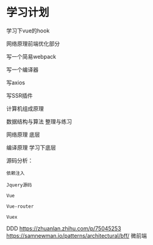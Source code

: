 # 学习计划




学习下vue的hook

网络原理前端优化部分


写一个简易webpack

写一个编译器

写axios

写SSR插件











计算机组成原理

数据结构与算法 整理与练习

网络原理 底层

编译原理  学习下底层


源码分析：

    依赖注入

    Jquery源码 

    Vue

    Vue-router

    Vuex









DDD https://zhuanlan.zhihu.com/p/75045253
https://samnewman.io/patterns/architectural/bff/
微前端






